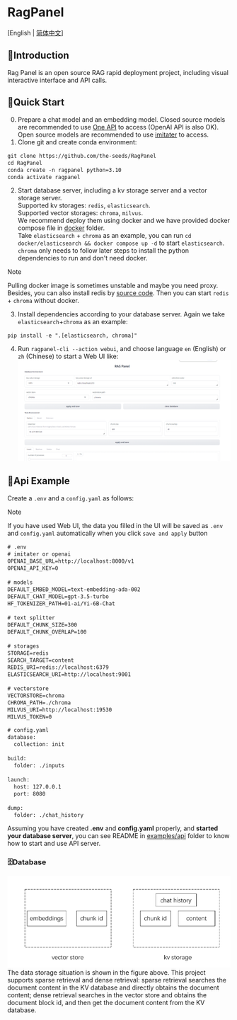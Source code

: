 # RagPanel
[English | [简体中文](README_zh.md)]
## 📄Introduction
Rag Panel is an open source RAG rapid deployment project, including visual interactive interface and API calls.
## 🚀Quick Start
0. Prepare a chat model and an embedding model. Closed source models are recommended to use [One API](https://github.com/songquanpeng/one-api) to access (OpenAI API is also OK). Open source models are recommended to use [imitater](https://github.com/the-seeds/imitater) to access.
1. Clone git and create conda environment:
```
git clone https://github.com/the-seeds/RagPanel
cd RagPanel
conda create -n ragpanel python=3.10
conda activate ragpanel
```
2. Start database server, including a kv storage server and a vector storage server.  
Supported kv storages: `redis`,  `elasticsearch`.  
Supported vector storages: `chroma`, `milvus`.  
We recommend deploy them using docker and we have provided docker compose file in [docker](docker) folder.   
Take `elasticsearch` + `chroma` as an example, you can run `cd docker/elasticsearch && docker compose up -d` to start `elasticsearch`. `chroma` only needs to follow later steps to install the python dependencies to run and don't need docker.
> [!NOTE] 
> Pulling docker image is sometimes unstable and maybe you need proxy. Besides, you can also install redis by [source code](https://github.com/redis/redis?tab=readme-ov-file#installing-redis). Then you can start `redis` + `chroma` without docker.

3. Install dependencies according to your database server. Again we take `elasticsearch`+`chroma` as an example:
```
pip install -e ".[elasticsearch, chroma]"
```

4. Run `ragpanel-cli --action webui`, and choose language `en` (English) or `zh` (Chinese) to start a Web UI like:
![Web UI](assets/webui.png)

## 📡Api Example
Create a `.env` and a `config.yaml` as follows: 
> [!Note]
> If you have used Web UI, the data you filled in the UI will be saved as `.env` and `config.yaml` automatically when you click `save and apply` button
```
# .env
# imitater or openai
OPENAI_BASE_URL=http://localhost:8000/v1
OPENAI_API_KEY=0

# models
DEFAULT_EMBED_MODEL=text-embedding-ada-002
DEFAULT_CHAT_MODEL=gpt-3.5-turbo
HF_TOKENIZER_PATH=01-ai/Yi-6B-Chat

# text splitter
DEFAULT_CHUNK_SIZE=300
DEFAULT_CHUNK_OVERLAP=100

# storages
STORAGE=redis
SEARCH_TARGET=content
REDIS_URI=redis://localhost:6379
ELASTICSEARCH_URI=http://localhost:9001

# vectorstore
VECTORSTORE=chroma
CHROMA_PATH=./chroma
MILVUS_URI=http://localhost:19530
MILVUS_TOKEN=0
```

```
# config.yaml
database:
  collection: init

build:
  folder: ./inputs

launch:
  host: 127.0.0.1
  port: 8080

dump:
  folder: ./chat_history
```
Assuming you have created **.env** and **config.yaml** properly, and **started your database server**, you can see README in [examples/api](examples/api/) folder to know how to start and use API server.

### 🗄Database
![database](assets/database.png)
The data storage situation is shown in the figure above. This project supports sparse retrieval and dense retrieval: sparse retrieval searches the document content in the KV database and directly obtains the document content; dense retrieval searches in the vector store and obtains the document block id, and then get the document content from the KV database.